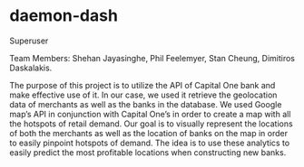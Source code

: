 # daemon-dash

Superuser

Team Members:
Shehan Jayasinghe, 
Phil Feelemyer, 
Stan Cheung, 
Dimitiros Daskalakis.

The purpose of this project is to utilize the API of Capital One bank and make effective use of it. In our case, we used it retrieve the geolocation data of merchants as well as the banks in the database. We used Google map’s API in conjunction with Capital One’s in order to create a map with all the hotspots of retail demand. Our goal is to visually represent the locations of both the merchants as well as the location of banks on the map in order to easily pinpoint hotspots of demand. The idea is to use these analytics to easily predict the most profitable locations when constructing new banks.


